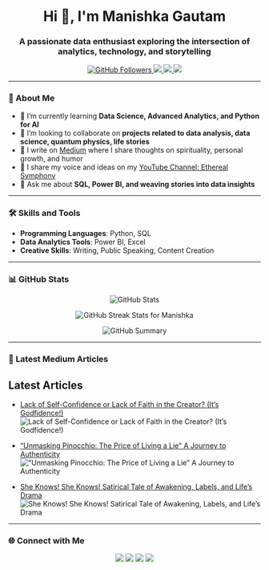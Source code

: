 <h1 align="center">Hi 👋, I'm Manishka Gautam</h1>
<h3 align="center">A passionate data enthusiast exploring the intersection of analytics, technology, and storytelling</h3>

<p align="center">
  <a href="https://github.com/manishkaa?tab=followers">
    <img src="https://img.shields.io/github/followers/manishkaa?label=Followers&style=social" alt="GitHub Followers">
  </a>
  <a href="https://medium.com/@manishka.gautam03">
    <img src="https://img.shields.io/badge/Medium-Articles-orange?style=flat&logo=medium">
  </a>
  <a href="https://youtube.com/@EtherealSymphony">
    <img src="https://img.shields.io/badge/YouTube-EtherealSymphony-red?style=flat&logo=youtube">
  </a>
  <a href="https://x.com/manishkagautam">
    <img src="https://img.shields.io/badge/Twitter-@manishkagautam-blue?style=flat&logo=twitter">
  </a>
</p>

---

### 🌟 About Me

- 🌱 I’m currently learning **Data Science, Advanced Analytics, and Python for AI**
- 👯 I’m looking to collaborate on **projects related to data analysis, data science, quantum physics, life stories**
- 📝 I write on [Medium](https://medium.com/@manishka.gautam03) where I share thoughts on spirituality, personal growth, and humor
- 🎥 I share my voice and ideas on my [YouTube Channel: Ethereal Symphony](https://youtube.com/@EtherealSymphony)
- 💬 Ask me about **SQL, Power BI, and weaving stories into data insights**

---

### 🛠️ Skills and Tools

- **Programming Languages**: Python, SQL  
- **Data Analytics Tools**: Power BI, Excel  
- **Creative Skills**: Writing, Public Speaking, Content Creation  

---

### 📊 GitHub Stats

<p align="center">
  <img src="https://github-readme-stats.vercel.app/api?username=manishkaa&show_icons=true&theme=radical" alt="GitHub Stats">
</p>
<p align="center">
  <img src="https://streak-stats.demolab.com?user=manishkaa&theme=radical" alt="GitHub Streak Stats for Manishka">
</p>
<p align="center">
  <img src="https://github-profile-summary-cards.vercel.app/api/cards/profile-details?username=manishkaa&theme=radical" alt="GitHub Summary">
</p>

---

### 🎨 Latest Medium Articles

## Latest Articles

- [Lack of Self-Confidence or Lack of Faith in the Creator? (It’s Godfidence!)](https://medium.com/@manishka.gautam03/lack-of-self-confidence-or-lack-of-faith-in-the-creator-its-godfidence-e938cdbda71b?source=rss-8e20724c85dd------2)  
  ![Lack of Self-Confidence or Lack of Faith in the Creator? (It’s Godfidence!)](https://cdn-images-1.medium.com/max/800/1*ZfG1zXkhG3djf6lS9c7bcA.png)

- [“Unmasking Pinocchio: The Price of Living a Lie” A Journey to Authenticity](https://medium.com/@manishka.gautam03/unmasking-pinocchio-the-price-of-living-a-lie-a-journey-to-authenticity-6569f30d4f8b?source=rss-8e20724c85dd------2)  
  ![“Unmasking Pinocchio: The Price of Living a Lie” A Journey to Authenticity](https://cdn-images-1.medium.com/max/800/1*TfIfRMmjL9Sz9aQmsn0Qqg.png)

- [She Knows! She Knows! Satirical Tale of Awakening, Labels, and Life’s Drama](https://medium.com/@manishka.gautam03/she-knows-she-knows-satirical-tale-of-awakening-labels-and-lifes-drama-0c4aa76eb8d4?source=rss-8e20724c85dd------2)  
  ![She Knows! She Knows! Satirical Tale of Awakening, Labels, and Life’s Drama](https://cdn-images-1.medium.com/max/800/1*UgJz3BczNGfhjKn0fJY8uw.png)

---

### 🌐 Connect with Me

<p align="center">
  <a href="https://linkedin.com/in/manishka-gautam-1824a1121/"><img src="https://img.shields.io/badge/LinkedIn-Manishka-blue?style=flat&logo=linkedin"></a>
  <a href="https://medium.com/@manishka.gautam03"><img src="https://img.shields.io/badge/Medium-Manishka-orange?style=flat&logo=medium"></a>
  <a href="https://x.com/manishkagautam"><img src="https://img.shields.io/badge/Twitter-@manishkagautam-blue?style=flat&logo=twitter"></a>
  <a href="mailto:manishka.gautam03@gmail.com"><img src="https://img.shields.io/badge/Email-manishka.gautam03@gmail.com-red?style=flat&logo=gmail"></a>
</p>

